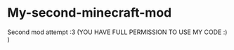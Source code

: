 My-second-minecraft-mod
=======================

Second mod attempt :3   (YOU HAVE FULL PERMISSION TO USE MY CODE :)  )
